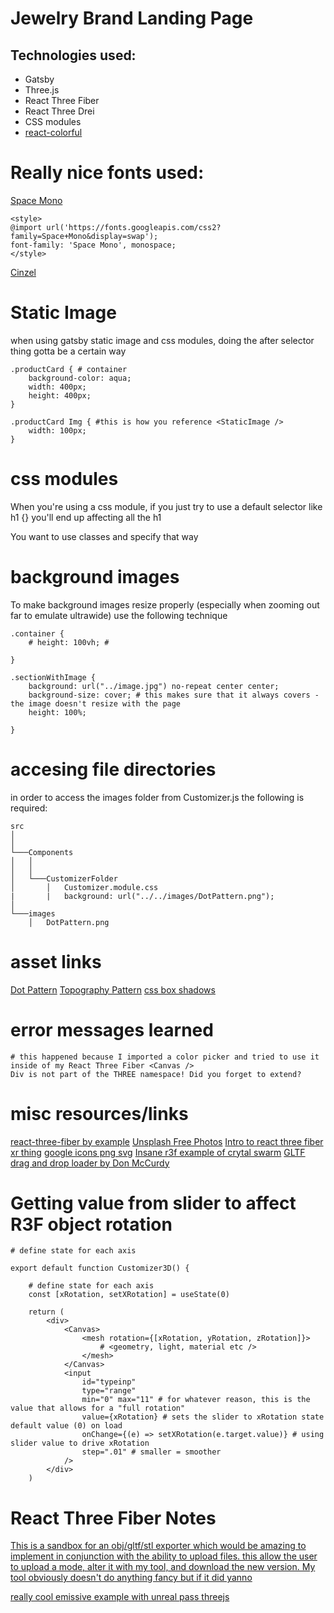 # Jewelry Brand Landing Page

## Technologies used:
- Gatsby
- Three.js
- React Three Fiber
- React Three Drei
- CSS modules
- [react-colorful](https://github.com/omgovich/react-colorful)

# Really nice fonts used:
[Space Mono](https://fonts.google.com/specimen/Space+Mono?preview.text=Embrace%20an%20opulent%20future.&preview.text_type=custom#standard-styles)
```shell
<style>
@import url('https://fonts.googleapis.com/css2?family=Space+Mono&display=swap');
font-family: 'Space Mono', monospace;
</style>
```

[Cinzel](https://fonts.google.com/specimen/Cinzel?preview.text=Embrace%20an%20opulent%20future.&preview.text_type=custom)

# Static Image
when using gatsby static image and css modules, doing the after selector thing gotta be a certain way

```shell
.productCard { # container
    background-color: aqua;
    width: 400px;
    height: 400px; 
}

.productCard Img { #this is how you reference <StaticImage />
    width: 100px;
}
```

# css modules
When you're using a css module, if you just try to use a default selector like h1 {} you'll end up affecting all the h1

You want to use classes and specify that way

# background images

To make background images resize properly (especially when zooming out far to emulate ultrawide) use the following technique

```shell
.container {
    # height: 100vh; # 
    
}

.sectionWithImage {
    background: url("../image.jpg") no-repeat center center;
    background-size: cover; # this makes sure that it always covers - the image doesn't resize with the page
    height: 100%;
    
}
```

# accesing file directories

in order to access the images folder from Customizer.js the following is required:
```
src
│      
│
└───Components
│   │   
│   │
│   └───CustomizerFolder
│       │   Customizer.module.css
|       |   background: url("../../images/DotPattern.png");
│   
└───images
    │   DotPattern.png
```


# asset links
[Dot Pattern](https://www.toptal.com/designers/subtlepatterns/dot-grid-pattern/)
[Topography Pattern](https://www.toptal.com/designers/subtlepatterns/topography/)
[css box shadows](https://getcssscan.com/css-box-shadow-examples)

# error messages learned
```shell
# this happened because I imported a color picker and tried to use it inside of my React Three Fiber <Canvas />
Div is not part of the THREE namespace! Did you forget to extend?
```

# misc resources/links
[react-three-fiber by example]("https://onion2k.github.io/r3f-by-example/)
[Unsplash Free Photos](https://unsplash.com/)
[Intro to react three fiber](https://youtu.be/DPl34H2ISsk)
[xr thing](https://levar.io/home)
[google icons png svg](https://fonts.google.com/icons?icon.query=arrow+down)
[Insane r3f example of crytal swarm](https://codesandbox.io/s/r3f-particles-i-q4d2v?file=/src/index.js)
[GLTF drag and drop loader by Don McCurdy](https://gltf-viewer.donmccurdy.com/)

# Getting value from slider to affect R3F object rotation

```shell
# define state for each axis

export default function Customizer3D() {

    # define state for each axis
    const [xRotation, setXRotation] = useState(0)

    return (
        <div>
            <Canvas>
                <mesh rotation={[xRotation, yRotation, zRotation]}> 
                    # <geometry, light, material etc />
                </mesh>
            </Canvas>
            <input 
                id="typeinp" 
                type="range" 
                min="0" max="11" # for whatever reason, this is the value that allows for a "full rotation"
                value={xRotation} # sets the slider to xRotation state default value (0) on load
                onChange={(e) => setXRotation(e.target.value)} # using slider value to drive xRotation
                step=".01" # smaller = smoother
            />
        </div>
    )
```


# React Three Fiber Notes
[This is a sandbox for an obj/gltf/stl exporter which would be amazing to implement in conjunction with the ability to upload files. this allow the user to upload a mode, alter it with my tool, and download the new version. My tool obviously doesn't do anything fancy but if it did yanno](https://codesandbox.io/s/react-three-fiber-to-stl-or-gltf-ey0wt?from-embed=&file=/src/world/exporter/Exporter.tsx)

[really cool emissive example with unreal pass threejs](https://threejs.org/examples/webgl_postprocessing_unreal_bloom.html)